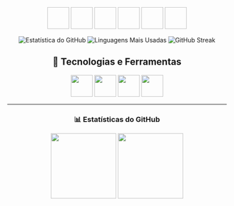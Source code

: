 <div align="center">
  <img ## Olá, Seja Bem-Vindo wedth="50" heigth="50"/>

<div align="center">
  <img ![Python](https://img.shields.io/badge/-Python-3776AB?style=flat&logo=python&logoColor=white) width="50" height="50"/>
  <img ![AWS](https://img.shields.io/badge/-AWS-232F3E?style=flat&logo=amazon-aws&logoColor=white) width="50" height="50"/>
  <img ![React](https://img.shields.io/badge/-React-61DAFB?style=flat&logo=react&logoColor=white) width="50" height="50"/>
  <img ![Node.js](https://img.shields.io/badge/-Node.js-339933?style=flat&logo=node.js&logoColor=white) width="50" height="50"/>
  <img ![SQL](https://img.shields.io/badge/-SQL-4479A1?style=flat&logo=mysql&logoColor=white) width="50" height="50"/>
  <img ![Git](https://img.shields.io/badge/-Git-F05032?style=flat&logo=git&logoColor=white) width="50" height="50"/>
</div>

![Estatística do GitHub](https://github-redme-stats.vercel.app/api?username=VivianeValentim&show_icons=true&theme=dracula)
![Linguagens Mais Usadas](https://github-readme-stats.vercel.app/api/top-langs/?username=VivianeValentim&layout=compact&theme=dracula)
![GitHub Streak](https://github-readme-streak-stats.herokuapp.com/?user=VivianeValentim&theme=dracula)

## 🚀 Tecnologias e Ferramentas  

<div align="center">
  <img src="https://cdn.jsdelivr.net/gh/devicons/devicon/icons/python/python-original.svg" width="50" height="50"/>
  <img src="https://cdn.jsdelivr.net/gh/devicons/devicon/icons/javascript/javascript-original.svg" width="50" height="50"/>
  <img src="https://cdn.jsdelivr.net/gh/devicons/devicon/icons/react/react-original.svg" width="50" height="50"/>
  <img src="https://cdn.jsdelivr.net/gh/devicons/devicon/icons/aws/aws-original.svg" width="50" height="50"/>
</div>

---

### 📊 Estatísticas do GitHub  
<div align="center">
  <img src="https://github-readme-stats.vercel.app/api?username=VivianeValentim&show_icons=true&theme=dracula" height="150px" />
  <img src="https://github-readme-stats.vercel.app/api/top-langs/?username=VivianeValentim&layout=compact&theme=dracula" height="150px" />
</div>
